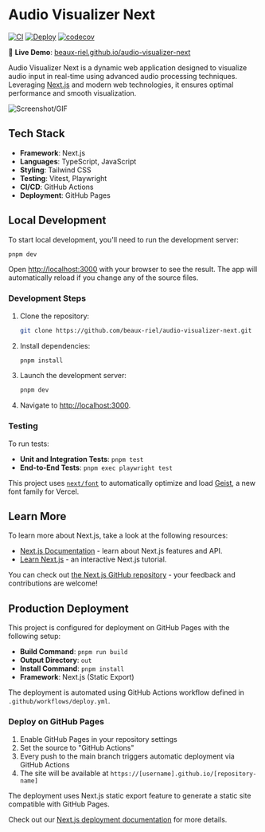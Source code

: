 # Audio Visualizer Next

[![CI](https://github.com/beaux-riel/audio-visualizer-next/actions/workflows/ci.yml/badge.svg)](https://github.com/beaux-riel/audio-visualizer-next/actions/workflows/ci.yml)
[![Deploy](https://github.com/beaux-riel/audio-visualizer-next/actions/workflows/deploy.yml/badge.svg)](https://github.com/beaux-riel/audio-visualizer-next/actions/workflows/deploy.yml)
[![codecov](https://codecov.io/gh/beaux-riel/audio-visualizer-next/branch/main/graph/badge.svg)](https://codecov.io/gh/beaux-riel/audio-visualizer-next)

🚀 **Live Demo**: [beaux-riel.github.io/audio-visualizer-next](https://beaux-riel.github.io/audio-visualizer-next)

Audio Visualizer Next is a dynamic web application designed to visualize audio input in real-time using advanced audio processing techniques. Leveraging [Next.js](https://nextjs.org) and modern web technologies, it ensures optimal performance and smooth visualization.

![Screenshot/GIF](https://your-image-url.com)

## Tech Stack

- **Framework**: Next.js
- **Languages**: TypeScript, JavaScript
- **Styling**: Tailwind CSS
- **Testing**: Vitest, Playwright
- **CI/CD**: GitHub Actions
- **Deployment**: GitHub Pages

## Local Development

To start local development, you'll need to run the development server:

```bash
pnpm dev
```

Open [http://localhost:3000](http://localhost:3000) with your browser to see the result. The app will automatically reload if you change any of the source files.

### Development Steps

1. Clone the repository:

   ```bash
   git clone https://github.com/beaux-riel/audio-visualizer-next.git
   ```

2. Install dependencies:

   ```bash
   pnpm install
   ```

3. Launch the development server:

   ```bash
   pnpm dev
   ```

4. Navigate to [http://localhost:3000](http://localhost:3000).

### Testing

To run tests:

- **Unit and Integration Tests**: `pnpm test`
- **End-to-End Tests**: `pnpm exec playwright test`

This project uses [`next/font`](https://nextjs.org/docs/app/building-your-application/optimizing/fonts) to automatically optimize and load [Geist](https://vercel.com/font), a new font family for Vercel.

## Learn More

To learn more about Next.js, take a look at the following resources:

- [Next.js Documentation](https://nextjs.org/docs) - learn about Next.js features and API.
- [Learn Next.js](https://nextjs.org/learn) - an interactive Next.js tutorial.

You can check out [the Next.js GitHub repository](https://github.com/vercel/next.js) - your feedback and contributions are welcome!

## Production Deployment

This project is configured for deployment on GitHub Pages with the following setup:

- **Build Command**: `pnpm run build`
- **Output Directory**: `out`
- **Install Command**: `pnpm install`
- **Framework**: Next.js (Static Export)

The deployment is automated using GitHub Actions workflow defined in `.github/workflows/deploy.yml`.

### Deploy on GitHub Pages

1. Enable GitHub Pages in your repository settings
2. Set the source to "GitHub Actions"
3. Every push to the main branch triggers automatic deployment via GitHub Actions
4. The site will be available at `https://[username].github.io/[repository-name]`

The deployment uses Next.js static export feature to generate a static site compatible with GitHub Pages.

Check out our [Next.js deployment documentation](https://nextjs.org/docs/app/building-your-application/deploying) for more details.
